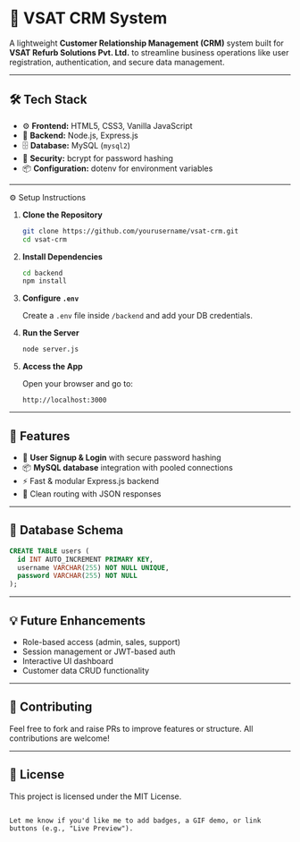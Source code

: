 # 🚀 VSAT CRM System

A lightweight **Customer Relationship Management (CRM)** system built for **VSAT Refurb Solutions Pvt. Ltd.** to streamline business operations like user registration, authentication, and secure data management.

---

## 🛠️ Tech Stack

- ⚙️ **Frontend:** HTML5, CSS3, Vanilla JavaScript  
- 🚀 **Backend:** Node.js, Express.js  
- 🗄️ **Database:** MySQL (`mysql2`)  
- 🔐 **Security:** bcrypt for password hashing  
- 📦 **Configuration:** dotenv for environment variables  

---
 ⚙️ Setup Instructions

1. **Clone the Repository**

   ```bash
   git clone https://github.com/yourusername/vsat-crm.git
   cd vsat-crm

2. **Install Dependencies**

   ```bash
   cd backend
   npm install
   ```

3. **Configure `.env`**

   Create a `.env` file inside `/backend` and add your DB credentials.

4. **Run the Server**

   ```bash
   node server.js
   ```

5. **Access the App**

   Open your browser and go to:

   ```
   http://localhost:3000
   ```

---

## 🧪 Features

* 🔐 **User Signup & Login** with secure password hashing
* 📦 **MySQL database** integration with pooled connections
* ⚡ Fast & modular Express.js backend
* 🧭 Clean routing with JSON responses

---

## 🔧 Database Schema

```sql
CREATE TABLE users (
  id INT AUTO_INCREMENT PRIMARY KEY,
  username VARCHAR(255) NOT NULL UNIQUE,
  password VARCHAR(255) NOT NULL
);
```

---

## 💡 Future Enhancements

* Role-based access (admin, sales, support)
* Session management or JWT-based auth
* Interactive UI dashboard
* Customer data CRUD functionality

---

## 🤝 Contributing

Feel free to fork and raise PRs to improve features or structure. All contributions are welcome!

---



## 📄 License

This project is licensed under the MIT License.

```

Let me know if you'd like me to add badges, a GIF demo, or link buttons (e.g., "Live Preview").
```
